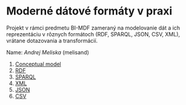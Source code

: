 # Moderné dátové formáty v praxi

Projekt v rámci predmetu BI-MDF zameraný na modelovanie dát a ich reprezentáciu v rôznych formátoch (RDF, SPARQL, JSON, CSV, XML), vrátane dotazovania a transformácií.

Name: *Andrej Meliska* (melisand)

1. [Conceptual model](conceptual)
2. [RDF](rdf)
3. [SPARQL](sparql)
4. [XML](xml)
5. [JSON](json)
6. [CSV](csv)

